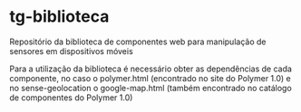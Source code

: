 # tg-biblioteca
Repositório da biblioteca de componentes web para manipulação de sensores em dispositivos móveis

Para a utilização da biblioteca é necessário obter as dependências de cada componente, no caso o polymer.html (encontrado no site do Polymer 1.0) e no sense-geolocation o google-map.html (também encontrado no catálogo de componentes do Polymer 1.0)
